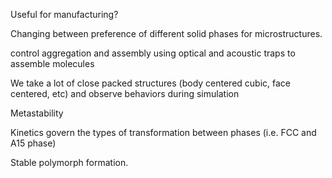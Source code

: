 Useful for manufacturing?

Changing between preference of different solid phases for microstructures. 

control aggregation and assembly using optical and acoustic traps to assemble molecules

We take a lot of close packed structures (body centered cubic, face centered, etc) and observe behaviors during simulation

Metastability

Kinetics govern the types of transformation between phases (i.e. FCC and A15 phase)

Stable polymorph formation. 
